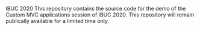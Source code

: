 IBUC 2020
This repository contains the source code for the demo of the Custom MVC applications session of IBUC 2020.
This repository will remain publically available for a limited time only.
